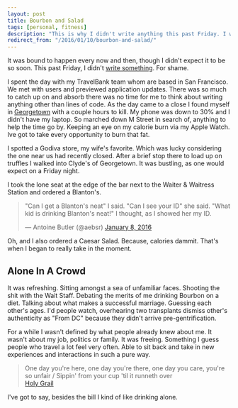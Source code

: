 ```yaml
---
layout: post
title: Bourbon and Salad
tags: [personal, fitness]
description: "This is why I didn't write anything this past Friday. I was drinking bourbon and eating salad. By-My-Self."
redirect_from: "/2016/01/10/bourbon-and-salad/"
---
```


It was bound to happen every now and then, though I didn't expect it to be so soon. This past Friday, I didn't [write something](/2016/01/01/write-something/). For shame.

I spent the day with my TravelBank team whom are based in San Francisco. We met with users and previewed application updates. There was so much to catch up on and absorb there was no time for me to think about writing anything other than lines of code. As the day came to a close I found myself in [Georgetown](http://washington.org/DC-guide-to/georgetown) with a couple hours to kill. My phone was down to 30% and I didn't have my laptop. So marched down M Street in search of, anything to help the time go by. Keeping an eye on my calorie burn via my Apple Watch. Ive got to take every opportunity to burn that fat.

I spotted a Godiva store, my wife's favorite. Which was lucky considering the one near us had recently closed. After a brief stop there to load up on truffles I walked into Clyde's of Georgetown. It was bustling, as one would expect on a Friday night.

I took the lone seat at the edge of the bar next to the Waiter & Waitress Station and ordered a Blanton's.

<blockquote class="twitter-tweet" lang="en"><p lang="en" dir="ltr">&quot;Can I get a Blanton&#39;s neat&quot; I said.&#10;&quot;Can I see your ID&quot; she said. &#10;&quot;What kid is drinking Blanton&#39;s neat!&quot; I thought, as I showed her my ID.</p>&mdash; Antoine Butler (@aebsr) <a href="https://twitter.com/aebsr/status/685588692543639553">January 8, 2016</a></blockquote>
<script async src="//platform.twitter.com/widgets.js" charset="utf-8"></script>

Oh, and I also ordered a Caesar Salad. Because, calories dammit. That's when I began to really take in the moment.

## Alone In A Crowd

It was refreshing. Sitting amongst a sea of unfamiliar faces. Shooting the shit with the Wait Staff. Debating the merits of me drinking Bourbon on a diet. Talking about what makes a successful marriage. Guessing each other's ages. I'd people watch, overhearing two transplants dismiss other's authenticity as "From DC" because they didn't arrive pre-gentrification.

For a while I wasn't defined by what people already knew about me. It wasn't about my job, politics or family. It was freeing. Something I guess people who travel a lot feel very often. Able to sit back and take in new experiences and interactions in such a pure way.

> One day you're here, one day you're there, one day you care, you're so unfair /
> Sippin' from your cup 'til it runneth over<br />
> [Holy Grail](http://genius.com/Jay-z-holy-grail-lyrics/)

I've got to say, besides the bill I kind of like drinking alone.

